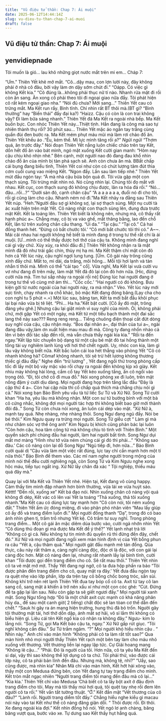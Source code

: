 ```yaml
---
title: "Vũ điệu tử thần: Chap 7: Ái muội"
date: 2025-06-12T14:44:14Z
slug: vu-dieu-tu-than-chap-7-ai-muoi
draft: false
---
```


## Vũ điệu tử thần: Chap 7: Ái muội

## yenvidiepnade

Tôi muốn là gió... lau khô những giọt nước mắt trên mi em...
Cháp 7:
 
“Ưm.” Thiên Yết khẽ mở mắt.
“Cô...dậy mau, con lợn lười này, đây không phải ở nhà cô đâu, bởi vậy làm ơn dậy sớm chút đi.”
“Oápp. Có việc gì không Kết kia.”
“Cô đúng là…không phải thục nữ tí nào. Nhanh rửa mặt đi rồi còn ăn sang. Ăn xong cô phải theo tôi đi ngoại giao nữa đấy. Tôi phát hiện cô rất kém ngoại giao nha.”
“Nói đủ chưa? Mới sang…” Thiên Yết cau có trừng mắt.
Ma Kết run rẩy. Bình tĩnh. Chỉ nhìn rất BT thôi mà.(BT gì? “Bình thường” hay “Biến thái” đấy đại ka?)
“Haizz. Cậu có còn là con trai không vậy? Đi làm bữa sáng nhanh.” Thiên Yết đá Ma Kết ra ngoài nhà bếp.
Ma Kết buồn bực.
Con nhóc Thiên Yết này…Thiệt tình. Hắn đang là công mà sao tự nhiên thành thụ rồi?
30 phút sau…
Thiên Yết mặc áo ngắn tay trắng cùng quần đùi đen bước ra.
Ma Kết mém phụt máu mũi mà làm rơi chảo đồ ăn. 
Thiên Yết khều áo .“Êu, kém thế. Mị lực mình tăng rồi a?” *Ngửi ngửi* “Thơm quá, ăn trước đây.”
Nói đoạn Thiên Yết nẫng luôn chiếc chảo trên tay Kết, dồn hết đồ ăn vào bát mình, ngó mặt xuống Kết cười gian manh: “Hôm nay cậu chịu khó nhịn nhé.”
Bên cạnh, một người nao đó đang đau khổ nhìn chảo đồ ăn của mình bị tàn phá sạch sẽ.
Anh còn chưa ăn mà.
BBất chấp cái bụng đang biểu tình, Thiên Yết coi như còn có chút lương tâm đút thìa cơm cuối cung vao miệng Kết.
“Ngon đấy. Lần sau làm tiếp nhé.” Thiên Yết mút đầu ngòn tay: “À mà nhà cậu bừa bộn quá đi. Tôi vừa gặp một con thạch sùng. Tôi trừng mắt nhìn nó. Nó cũng nhìn lại. Chúng tôi đọ mắt với nhau. Kết cục, con thạch sung đó không chịu được, lăn ra hóa đá rồi.”
“Nó…đâu…rồi…?”
“Dưới sàn đó, cạnh chân cậu” 
“A a a a a a a, đuổi nó đi cho tôi, rồi gì cũng làm cho cậu. Nhanh ném nó đi.”Ma Kết nhảy ra đằng sau Thiên Yết núp.
“Heh.”Người đâu sợ gì không sợ, lại sợ thạch sùng.
Một nụ cười tà ác xuất hiện trên mặt Yết. Cô nàng nhặt con thạch sùng lên, đung đưa trước mặt Kết.
Kết la toáng lên. Thiên Yết biết là không nên, nhưng mà, cô thấy rất hạnh phúc a~.
Chẳng may, cô bị va vào ghế, mất thăng bằng, lao đến chỗ Kết, lăn từ trên xuống chân cầu thang.
“Ui da.”
“Tại cậu.”
“Tại cô.”
Cả hai đồng thanh hét.
“Đừng có bắt chước tôi.’
“Cô mới bắt chước tôi thì có.”
A~~.
Mải cãi nhau hai người không hề biết là mình đang ở trong tư thế rất chi là ái muội.
[Ư…mình có thể thấy được hơi thở của cậu ta. Không mình đang nghĩ cái gì vậy chứ. Xùy xùy, ra khỏi đầu đi.]
Thiên Yết không nhận ra là mặt mình đã đỏ như trái gấc chin, thùy mị hạ mi.
Ma Kết thậm chí mặt còn đỏ hơn cả Yết lúc này, cậu nghĩ ngợi lung tung. [Ừm. Cô gái này trông cũng xinh đấy chứ. Mắt to, mi dài, da trắng, môi hồng… Mỗi tội hơi lạnh và tàn nhẫn tí thôi mà. Mình có thể “cải tạo “ cổ]. Vừa nghĩ, Ma Kết lại vưà cười vu vơ như đang đi trên mây, làm mặt Yết đã đỏ lại còn đỏ hơn nữa.
[Hic, đừng cười nữa mà. Tim tui sắp nhảy ra ngoài rồi nè]
Đúng lúc hai người đang ở trong tư thế vô cùng mờ ám thì…
“Cốc cốc.’
“Hai ngưới có đó không. Bưu kiện gởi từ nước ngoài của hai người này, ra mà nhận.”
Vèo.
Yết lúc này mới sực tỉnh, chạy nhanh ra chỗ khác, bỏ mặc Kết đang đóng băng.(Lạy cha cho con nghỉ tu 5 phút =.=)
Một lúc sau, băng tan, Kết ta mới bắt đầu khôi phục lại bại não vừa bị tê liệt.
“Phì… Ha ha.”Kết bật cười. [Cô ấy đỏ mặt, trông đáng yêu ghê.]
Nhưng cậu lại giật mình vì suy nghĩ của mình. Ôi, không phải chứ, mới gặp Yết có một ngày, mà Kết từ một tiểu bạch thành một đai sắc lang thế này sao??? 
Reng reng reng…
Tiếng chuông điện thoại cắt đứt dòng suy nghĩ của cậu, cậu nhận máy.
“Bos đại nhân a~, đại thần của tui a~, ngài đang đâu vậy,làm ơn xuất hiện mau mau đi mà. Công ty đang nhốn nháo cả lên vì bên đối tác sắp đến rồi, mà vẫn chưa thấy ngài kia kìa.”
“Rồi ta đến ngay.”Kết lập tức chuyển bộ dạng từ một cậu bé mặt đỏ tai hồng thành một tổng tài uy nghiêm lanh lùng với hơi thở chết người.
Uy, nhóc con kia, làm gì lâu vậy không biết nữa.
Kết bắc luôn cái loa hét thẳng vào phòng Yết “Cô có nhanh không hả? Cômaf không nhanh, tôi sẽ trừ hết lương không thương thiếc gì đâu đấy.”
Nghe đến “trừ lương” , Yết đang ngồi thừ trong phòng cấp tốc đi lấy một bộ váy mặc vào rồi chạy ra ngoài đến không kịp xỏ giày.
Kết nhíu mày không hài lòng, cầm cổ tay Yết kéo xuống tầng, ấn cô ngồi vào trong ôtô.
“Đi, tôi chở cô đi mua đồ.” Nói xong phóng xe đi luôn, trên mặt nồng đậm ý cười dịu dàng.
Mọi người đang họp trên tầng lắc đầu “Đây là cặp thứ 4 a~. Còn hai cặp nữa thì cố chấp quá thích mà chẳng chịu nói gì cả.” Nói xong bạn Bảo Bình yêu vấu tà tứ liếc Sư Tử và Xử Nữ.
Song Tử cười khan “Ha ha, yêu lâu mà không nhận. Một con sư tử bướng bỉnh với một bà cô cứng nhắc, không đợi mọi người tác hợp thì không biết bao giờ mới thành đôi đâ..” Song Tử còn chưa nói xong, ăn luôn cái dép vào mặt.
“Xử Nữ à, mạnh tay quá. Nhẹ nhàng, nhẹ nhàng thôi. Song Ngư đang ngủ đấy. Nói be bé thôi.” Kim Ngưu quay ra trừng mọi người.
Song Tử giễu cợt “ Làm gì mà như chăm sóc vợ thế ông anh”
Kim Ngưu bị khích cũng phản bác lại luôn “Còn hơn cậu, hoa tâm công tử mà không chịu tỏ tình với Thiên Bình.”
Một quyển sách phi chúng đầu hai người, làm hai người bất tỉnh. Song Ngư dụi mắt mơ màng “Hình như tớ vừa ném chúng cái gì đó thì phải…”
“Không sao đâu.’ Các cô nàng còn lại dỗ Song Ngư “Ngủ tiếp đi, hơn nữa…” Bảo Bình cười quái dị “Cậu vừa làm một việc rất đúng, lực tay chỉ cần mạnh hơn một tí nữa thôi.” Bảo Bình đế them vào.
Các mĩ nam nghe người trong mộng của mình nói thế đều cười nghiêng ngả, còn Song Tử và Kim Ngưu nghe xong hộc máu, tiếp tục ngất ing.
Xử Nữ lấy chân đá xác “ Tội nghiệp, thiếu máu quá đây mà.”
 
 
Quay lại với Ma Kết và Thiên Yết nhé.
Hiện tại, Kết đang vô cùng happy. Cảm thấy tim mình đập nhanh hơn bình thường, vừa lái xe vừa huýt sáo.
Kéttt!
“Đến rồi, xuống xe” Kết bá đạo nói. Nhìn xuống chân cô nàng vội quá không đi dép, Kết vác cô lên vai Yết la toáng “Thả xuống, thả tôi xuống nhanh.”Ma Kết cau có dùng lực tay mạnh hơn “Cô còn nói, tôi ném xuống đất.” Thiên Yết ấm ức đóng miệng, đi vào phân phó nhân viên “Mau lấy giúp cô ấy đồ và trang điểm luôn đi.”
Mọi người đồng thanh “Dạ”, trong đó có bao ánh nhìn ghen tị, trầm trồ nhưng Yết kệ. Cô trầm tư suy nghĩ.
Trong phòng trang điểm…
Một cô gái ăn mặc diêm dúa bước vào, cười ngả nhớn nhìn Yết “Cô dùng thủ đoạn gì mà được Ma Kết để ý thế?”
Yết lạnh nhạt trả lời “Không có gì cả. Nếu không tự tin mình đủ quyến rũ thì đừng đến đây, chết đó.”
Xử Nữ và mọi người đang ngồi xem màn hình định vị của Yết bỗng phun ra câu “Yết à, cậu thâm quá.”
Mọi người gật đầu mạnh mẽ tán đồng.
Qủa thực, câu này rất thâm a, càng nghĩ càng độc, độc ơi là độc, với con gái lại càng độc hơn.
Mặt cô nàng đen lại, nhưng rất nhanh lấy lại bình tĩnh, cười khan “Tôi được gọi đến trang điểm cho cô. Sẽ rất mau thôi.”
Thiên Yết nhìn cô ta vẻ mặt mờ mịt.
Thấy Yết đang ngi ngờ, cô ta đưa hộp phấn ra bảo “Tôi được phân đến trang điểm cho cô, quay mặt ra đây.’
Yết đưa đầu ngòn tay ra quệt nhẹ vào lớp phấn, lớp da trên tay cô bỗng chốc bong tróc, sần sùi. Không khí trở nên rét lạnh Thiên Yết đua tay bóp cổ cô ta. Axít từ tay cô lan sang cổ, sang mặt ả khiến ả trở nên xấu xí như một con cóc ghẻ: “Cút. Đừng để ta gặp lại lần sau. Nếu còn gặp ta sẽ giết ngươi đấy.”
Mọi người tái xanh mặt.
Song Ngư tổng hợp “Đó là một chất axít cực mạnh có khả năng phân hủy da., để sau một canh giờ( 2 tiếng) chất độc sẽ lan tòan cơ thể dẫn đến chết.”
“Sauk hi gây ra án mạng hiện trường, hung thủ đã bỏ trốn. Người gây tội thường mặt tái, hơi thở dồn dập, ánh mắt sợ hãi, vô sỉ lắm thì không có biểu hiện gì. Liệu cái tên Kết ngố kia có nhận ra không đây.” Ngưu- kim lo lắng nói.
“Song Tử, gọi Ma Kết báo cậu ta, ngay.” Xử Nữ gấp rút giục.
“Tôi nghĩ không cần đâu.” Sư Tử trầm ngâm.
“?” Mọi người khó hiểu nhìn cậu .
“ Nhìn này.” Anh chỉ vào màn hình “Không phải cô ta làm rất tốt sao?”
Qua màn hình nhỏ mọi người thấy Thiên Yết rạch một bên tay làm cho máu nhỏ xuống vết thương. Vết thương liền lại ngay lập tức.
Cự Giải hoang mang “Không lẽ cậu…”
“Phải. Đó là người của tôi. Hơn nữa, cô ta yêu Ma Kết đến si dại, vậy thì sao không thể lợi dụng cô ta chứ. Tôi phải thử, vào được cái lớp này, cô ta phải bản lĩnh đến đâu. Nhưng mà, không tệ, nhỉ?”
“Uầy, sao cũng được, mà nhìn kìa” Nhân Mã chỉ vào màn hình, Kết hớt hải xông vào, thấy một con Medusa đứng bên, còn Yết đang tự tay trang điểm cho mình.
Kết tròn mắt ngạc nhiên “Người trang điểm tôi mang đến đâu mà cô lại…” 
“Kia kìa.’ Thiên Yết chỉ vào Medusa ‘Chả biết cô ta lấy bột axít ở đâu định trang điểm cho tôi. May mà tôi thấy mùi hơi quá, tôi quệt tay nhẹ rồi đem lên người cô ta rồi.” Yết vắn tắt tường thuật.
“Ớ.” Kết đần mặt “Vết thương của cô đâu?”
“Lành rồi. Người trang diểm tốt đấy.”
Chẳng hiểu nghe kiểu gì macau nói này vào tai Kết như thể cô nàng đâng giận dỗi.
“ Thôi được rồi. Đi thôi. Xe đang ngoài kia đợi.” Kết nhìn đồng hồ nói.
Yết ngó lơ anh chàng, băng băng vượt qua, bước vào xe.
Tự dưng sao Kết thấy hụt hẫng quá.